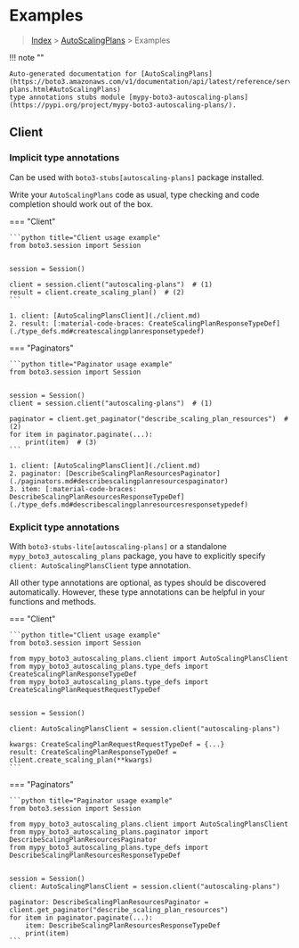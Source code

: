 # Examples

> [Index](../README.md) > [AutoScalingPlans](./README.md) > Examples

!!! note ""

    Auto-generated documentation for [AutoScalingPlans](https://boto3.amazonaws.com/v1/documentation/api/latest/reference/services/autoscaling-plans.html#AutoScalingPlans)
    type annotations stubs module [mypy-boto3-autoscaling-plans](https://pypi.org/project/mypy-boto3-autoscaling-plans/).

## Client

### Implicit type annotations

Can be used with `boto3-stubs[autoscaling-plans]` package installed.

Write your `AutoScalingPlans` code as usual,
type checking and code completion should work out of the box.


=== "Client"

    ```python title="Client usage example"
    from boto3.session import Session


    session = Session()

    client = session.client("autoscaling-plans")  # (1)
    result = client.create_scaling_plan()  # (2)
    ```

    1. client: [AutoScalingPlansClient](./client.md)
    2. result: [:material-code-braces: CreateScalingPlanResponseTypeDef](./type_defs.md#createscalingplanresponsetypedef) 



=== "Paginators"

    ```python title="Paginator usage example"
    from boto3.session import Session


    session = Session()
    client = session.client("autoscaling-plans")  # (1)

    paginator = client.get_paginator("describe_scaling_plan_resources")  # (2)
    for item in paginator.paginate(...):
        print(item)  # (3)
    ```

    1. client: [AutoScalingPlansClient](./client.md)
    2. paginator: [DescribeScalingPlanResourcesPaginator](./paginators.md#describescalingplanresourcespaginator)
    3. item: [:material-code-braces: DescribeScalingPlanResourcesResponseTypeDef](./type_defs.md#describescalingplanresourcesresponsetypedef) 




### Explicit type annotations

With `boto3-stubs-lite[autoscaling-plans]`
or a standalone `mypy_boto3_autoscaling_plans` package, you have to explicitly specify `client: AutoScalingPlansClient` type annotation.

All other type annotations are optional, as types should be discovered automatically.
However, these type annotations can be helpful in your functions and methods.


=== "Client"

    ```python title="Client usage example"
    from boto3.session import Session

    from mypy_boto3_autoscaling_plans.client import AutoScalingPlansClient
    from mypy_boto3_autoscaling_plans.type_defs import CreateScalingPlanResponseTypeDef
    from mypy_boto3_autoscaling_plans.type_defs import CreateScalingPlanRequestRequestTypeDef


    session = Session()

    client: AutoScalingPlansClient = session.client("autoscaling-plans")

    kwargs: CreateScalingPlanRequestRequestTypeDef = {...}
    result: CreateScalingPlanResponseTypeDef = client.create_scaling_plan(**kwargs)
    ```



=== "Paginators"

    ```python title="Paginator usage example"
    from boto3.session import Session

    from mypy_boto3_autoscaling_plans.client import AutoScalingPlansClient
    from mypy_boto3_autoscaling_plans.paginator import DescribeScalingPlanResourcesPaginator
    from mypy_boto3_autoscaling_plans.type_defs import DescribeScalingPlanResourcesResponseTypeDef


    session = Session()
    client: AutoScalingPlansClient = session.client("autoscaling-plans")

    paginator: DescribeScalingPlanResourcesPaginator = client.get_paginator("describe_scaling_plan_resources")
    for item in paginator.paginate(...):
        item: DescribeScalingPlanResourcesResponseTypeDef
        print(item)
    ```




